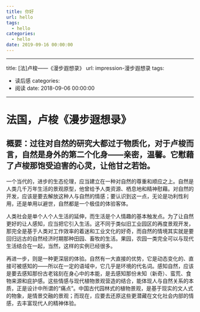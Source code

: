 ```yaml
---
title: 你好
url: hello
tags:
  - hello
categories:
  - hello
date: 2019-09-16 00:00:00
---
```

---
title: [法]卢梭——《漫步遐想录》
url: impression-漫步遐想录
tags:
  - 读后感
categories:
  - 阅读
date: 2018-09-06 00:00:00
---

# 法国，卢梭《漫步遐想录》

## 概要：过往对自然的研究大都过于物质化，对于卢梭而言，自然是身外的第二个化身——亲密，温馨。它慰藉了卢梭那饱受迫害的心灵，让他甘之若饴。

一个当代的，进步的生态伦理，应当建立在一种对自然的尊重和顺应之上。自然是人类几千万年生活的景观原型，他曾给予人类资源、栖息地和精神慰藉。对自然的开发，应该是要去解放这种人与自然的情感；要认识到这一点，无论是功利性利用，还是单用以避世，自然都是一个极佳的体验客体。

  人类社会是单个人个人生活的延伸，而生活是个人情趣的基本触发点。为了让自然更好的让人感知，应当把它引入生活。这不同于类似旧工业园区的再度景观开发，那完全是基于人类对工作效率的着迷和工业文化的好奇，而自然的情境其实就是要回归远古的自然经济时期那种田园、畜牧的生活。果园，农园一类完全可以与现代生活结合在一起，当然，这样的实例已经很多。

  再进一步，则是一种更深层的体验。自然有一大直接的优势，它是动态变化的、直接可被感知的——所以在一定的语域中，它几乎是环境的代名词。感知自然，应该是要去感知那份古老铭刻在身心中的本能，是去感知那份未知（新奇）、蛮荒、食物来源和庇护感。这些情感与现代植物景观营造的结合，能体现人与自然关系的本质，正是设计中所谓的“痛点”。中国古代园林式的植物景观，是基于现实的文人式的物象，是情景交融的景观；而现在，应要去还原这些更潜藏在文化社会内部的情感，去丰富现代人的精神体验。
